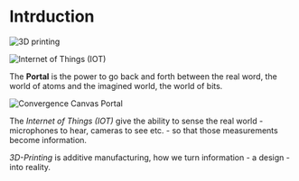 # Intrduction



![3D printing](https://s3.amazonaws.com/img.courses.warmersun.com/progressandpredictions/3dprinting.png)



![Internet of Things (IOT)](https://s3.amazonaws.com/img.courses.warmersun.com/progressandpredictions/iot.png)

The **Portal** is the power to go back and forth between the real word, the world of atoms and the imagined world, the world of bits.&#x20;

![Convergence Canvas Portal](https://s3.amazonaws.com/img.courses.warmersun.com/progressandpredictions/Convergence+Canvas+Portal.png)

The _Internet of Things (IOT)_ give the ability to sense the real world - microphones to hear, cameras to see etc. - so that those measurements become information.&#x20;

_3D-Printing_ is additive manufacturing, how we turn information - a design - into reality.
